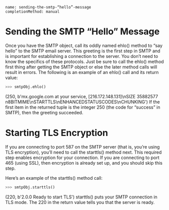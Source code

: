 ```ngMeta
name: sending-the-smtp-“hello”-message
completionMethod: manual
```
# Sending the SMTP “Hello” Message
Once you have the SMTP object, call its oddly named ehlo() method to “say hello” to the SMTP email server. This greeting is the first step in SMTP and is important for establishing a connection to the server. You don’t need to know the specifics of these protocols. Just be sure to call the ehlo() method first thing after getting the SMTP object or else the later method calls will result in errors. The following is an example of an ehlo() call and its return value:

```python
>>> smtpObj.ehlo()
```
(250, b'mx.google.com at your service, [216.172.148.131]\nSIZE 35882577\
n8BITMIME\nSTARTTLS\nENHANCEDSTATUSCODES\nCHUNKING')
If the first item in the returned tuple is the integer 250 (the code for “success” in SMTP), then the greeting succeeded.
# Starting TLS Encryption
If you are connecting to port 587 on the SMTP server (that is, you’re using TLS encryption), you’ll need to call the starttls() method next. This required step enables encryption for your connection. If you are connecting to port 465 (using SSL), then encryption is already set up, and you should skip this step.

Here’s an example of the starttls() method call:

```python
>>> smtpObj.starttls()
```
(220, b'2.0.0 Ready to start TLS')
starttls() puts your SMTP connection in TLS mode. The 220 in the return value tells you that the server is ready.


